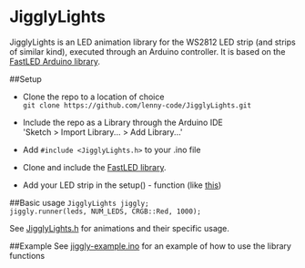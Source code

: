 # JigglyLights

JigglyLights is an LED animation library for the WS2812 LED strip (and strips of similar kind), executed through an Arduino controller.
It is based on the [FastLED Arduino library](http://fastled.io/).

##Setup
* Clone the repo to a location of choice  
`git clone https://github.com/lenny-code/JigglyLights.git`
* Include the repo as a Library through the Arduino IDE  
 'Sketch > Import Library... > Add Library...'
* Add `#include <JigglyLights.h>` to your .ino file

* Clone and include the [FastLED library](https://github.com/FastLED/FastLED).  
* Add your LED strip in the setup() - function (like [this](https://github.com/FastLED/FastLED#simple-example))  

##Basic usage
 `JigglyLights jiggly;`  
 `jiggly.runner(leds, NUM_LEDS, CRGB::Red, 1000);`  
 
 See [JigglyLights.h](https://github.com/lenny-code/JigglyLights/blob/master/JigglyLights.h) for animations and their specific usage.
 
##Example
See [jiggly-example.ino](https://github.com/lenny-code/JigglyLights/blob/master/jiggly-example.ino) for an example of how to use the library functions

